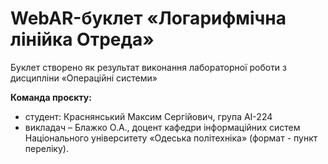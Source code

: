 # WebAR-буклет «Логарифмічна лінійка Отреда»
 Буклет створено як результат виконання лабораторної роботи з дисципліни «Операційні системи» 
 
**Команда проєкту:** 
- студент: Краснянський Максим Сергійович, група АІ-224
- викладач – Блажко О.А., доцент кафедри інформаційних систем Національного університету «Одеська політехніка» (формат - пункт переліку).

